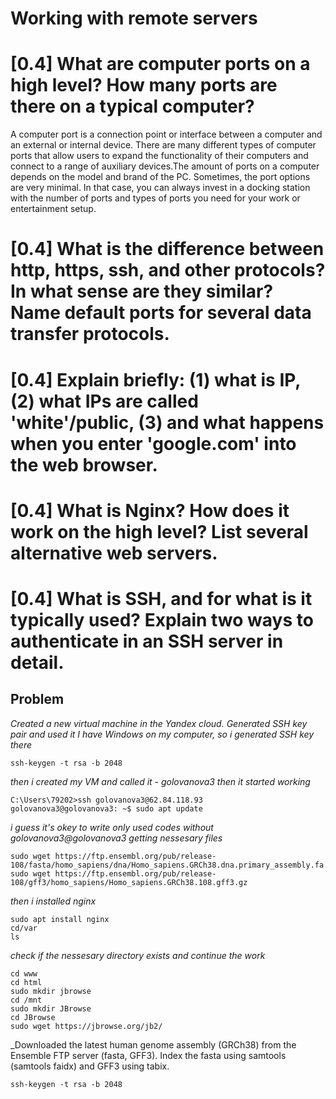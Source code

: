 # Working with remote servers
# [0.4] What are computer ports on a high level? How many ports are there on a typical computer?
A computer port is a connection point or interface between a computer and an external or internal device. There are many different types of computer ports that allow users to expand the functionality of their computers and connect to a range of auxiliary devices.The amount of ports on a computer depends on the model and brand of the PC. Sometimes, the port options are very minimal. In that case, you can always invest in a docking station with the number of ports and types of ports you need for your work or entertainment setup.
# [0.4] What is the difference between http, https, ssh, and other protocols? In what sense are they similar? Name default ports for several data transfer protocols.
# [0.4] Explain briefly: (1) what is IP, (2) what IPs are called 'white'/public, (3) and what happens when you enter 'google.com' into the web browser.
# [0.4] What is Nginx? How does it work on the high level? List several alternative web servers.
# [0.4] What is SSH, and for what is it typically used? Explain two ways to authenticate in an SSH server in detail.
## Problem 
_Created a new virtual machine in the Yandex cloud. Generated SSH key pair and used it_
_I have Windows on my computer, so i generated SSH key there_
```
ssh-keygen -t rsa -b 2048
```
_then i created my VM and called it - golovanova3_
_then it started working_
```
C:\Users\79202>ssh golovanova3@62.84.118.93
golovanova3@golovanova3: ~$ sudo apt update
```
_i guess it's okey to write only used codes without golovanova3@golovanova3_
_getting nessesary files_
```
sudo wget https://ftp.ensembl.org/pub/release-108/fasta/homo_sapiens/dna/Homo_sapiens.GRCh38.dna.primary_assembly.fa.gz
sudo wget https://ftp.ensembl.org/pub/release-108/gff3/homo_sapiens/Homo_sapiens.GRCh38.108.gff3.gz
```
_then i installed nginx_
```
sudo apt install nginx
cd/var
ls
```
_check if the nessesary directory exists and continue the work_
```
cd www
cd html
sudo mkdir jbrowse
cd /mnt
sudo mkdir JBrowse
cd JBrowse
sudo wget https://jbrowse.org/jb2/

```
_Downloaded the latest human genome assembly (GRCh38) from the Ensemble FTP server (fasta, GFF3). Index the fasta using samtools (samtools faidx) and GFF3 using tabix.
```
ssh-keygen -t rsa -b 2048
```
